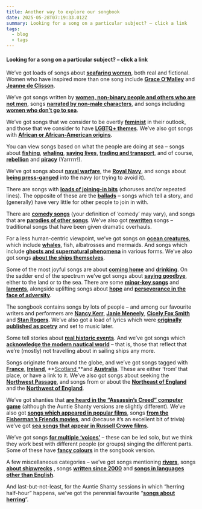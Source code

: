 ```yaml
---
title: Another way to explore our songbook
date: 2025-05-28T07:19:33.012Z
summary: Looking for a song on a particular subject? – click a link
tags:
  - blog
  - tags
---
```

#### Looking for a song on a particular subject? – click a link

We’ve got loads of songs about **[seafaring women](/tags/seafaring_women/)**, both real and fictional. Women who have inspired more than one song include **[Grace O’Malley](/tags/grace_omalley/)** and **[Jeanne de Clisson](/tags/jeanne_de_clisson/)**.

We’ve got songs written by **[women, non-binary people and others who are not men](/tags/non-male_writer/)**, songs **[narrated by non-male characters](/tags/non-male_narrator/)**, and songs including **[women who don’t go to sea](/tags/women_on_the_shore/)**.

We’ve got songs that we consider to be overtly **[feminist](/tags/feminist/)** in their outlook, and those that we consider to have **[LGBTQ+ themes](/tags/lgbtq_plus/)**. We’ve also got songs with **[African or African-American origins](/tags/african_or_african-american_origin/)**.

You can view songs based on what the people are doing at sea – songs about **[fishing](/tags/fishing/)**, **[whaling](/tags/whaling/)**, **[saving lives](/tags/lifeboats/)**, **[trading and transport](/tags/maritime_trade/)**, and of course, **[rebellion](/tags/rebellion/)** and **[piracy](/tags/piracy/)** (Yarrrrr!). 

We’ve got songs about **[naval warfare](/tags/naval_warfare)**, the **[Royal Navy](/tags/Royal__Navy)**, and songs about **[being press-ganged](/tags/impressment)** into the navy (or trying to avoid it). 

There are songs with **[loads of joining-in bits](/tags/more_chorus_than_verse)** (choruses and/or repeated lines). The opposite of these are the **[ballads](/tags/ballad)** – songs which tell a story, and (generally) have very little for other people to join in with.

There are **[comedy songs](/tags/comedy)** (your definition of ‘comedy’ may vary), and songs that are **[parodies of other songs](/tags/parody)**. We’ve also got **[rewritten](/tags/rewritten)** songs – traditional songs that have been given dramatic overhauls. 

For a less human-centric viewpoint, we’ve got songs on **[ocean creatures](/tags/sea_creatures)**, which include **[whales](/tags/whales)**, fish, albatrosses and mermaids. And songs which include **[ghosts and supernatural phenomena](/tags/supernatural/)** in various forms. We’ve also got songs **[about the ships themselves](/tags/ship/)**.

Some of the most joyful songs are about **[coming home](/tags/coming_home)** and **[drinking](/tags/drinking)**. On the sadder end of the spectrum we’ve got songs about **[saying goodbye](/tags/farewell)**, either to the land or to the sea. There are some **[minor-key songs](/tags/minor_key)** and **[laments](/tags/lament)**, alongside uplifting songs about **[hope](/tags/hope)** and **[perseverance in the face of adversity](/tags/perseverance)**.

The songbook contains songs by lots of people – and among our favourite writers and performers are **[Nancy Kerr](/tags/nancy_kerr/)**, **[Janie Meneely](/tags/Jane_Meneely/)**, **[Cicely Fox Smith](/tags/Cicely_Fox_Smith)** and **[Stan Rogers](/tags/Stan_Rogers/)**. We’ve also got a load of lyrics which were **[originally published as poetry](/tags/originally_a_poem/)** and set to music later.

Some tell stories about **[real historic events](/tags/historic_events/)**. And we’ve got songs which **[acknowledge the modern nautical world](/tags/modern_seafaring/)** – that is, those that reflect that we’re (mostly) not travelling about in sailing ships any more.

Songs originate from around the globe, and we’ve got songs tagged with **[France](/tags/France/)**, **[Ireland](/tags/Ireland/)**, **[Scotland ](/tags/Scotland/)**and **[Australia](/tags/Australia/)**. These are either ‘from’ that place, or have a link to it. We’ve also got songs about seeking the **[Northwest Passage](/tags/northwest_passage/)**, and songs from or about the **[Northeast of England](/tags/northeast_england/)** and the **[Northwest of England](/tags/northwest_england/)**.

We’ve got shanties that **[are heard in the “Assassin’s Creed” computer game](/tags/assassins_creed/)** (although the Auntie Shanty versions are slightly different). We’ve also got **[songs which appeared in popular films](/tags/appears_in_a_film/)**, songs **[from the Fisherman’s Friends movies](/tags/appears_in_fishermans_friends/)**, and (because it’s an excellent bit of trivia) we’ve got **[sea songs that appear in Russell Crowe films](/tags/appears_in_a_russell_crowe_film/).**

We’ve got songs **[for multiple ‘voices’](/tags/two_voices/)** – these can be led solo, but we think they work best with different people (or groups) singing the different parts. Some of these have **[fancy colours](/tags/technicolour)** in the songbook version.

A few miscellaneous categories – we’ve got songs mentioning **[rivers](/tags/rivers)**, songs **[about shipwrecks](/tags/shipwreck/)** , songs **[written since 2000](/tags/post-2000/)** and **[songs in languages other than English](/tags/non-english-language/)**.

And last-but-not-least, for the Auntie Shanty sessions in which “herring half-hour” happens, we’ve got the perennial favourite “**[songs about herring](/tags/herring/)**”.
